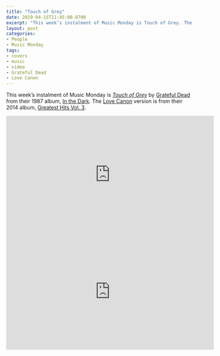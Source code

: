```yaml
---
title: "Touch of Grey"
date: 2019-04-15T11:45:00-0700
excerpt: "This week’s instalment of Music Monday is Touch of Grey. The 1987 Grateful Dead original and a 2014 cover by Love Canon."
layout: post
categories:
- People
- Music Monday
tags:
- covers
- music
- video
- Grateful Dead
- Love Canon
---
```

This week’s instalment of Music Monday is [_Touch of Grey_](https://en.wikipedia.org/wiki/Touch_of_Grey) by
[Grateful Dead](http://www.dead.net/) from their 1987 album,
[In the Dark](https://en.wikipedia.org/wiki/In_the_Dark_(Grateful_Dead_album)). The [Love Canon](https://lovecanon.bandcamp.com/)
version is from their 2014 album, [Greatest Hits Vol. 3](https://lovecanon.bandcamp.com/album/greatest-hits-vol-3).

<div class="video-container">
<iframe width="560" height="315" src="https://www.youtube.com/embed/mzvk0fWtCs0" frameborder="0" allowfullscreen title="Video: Touch of Grey by Grateful Dead"></iframe>
</div>

<div class="video-container">
<iframe width="560" height="315" src="https://www.youtube.com/embed/Bk-VsUJhp44" frameborder="0" allowfullscreen title="Video: Touch of Grey by Love Canon"></iframe>
</div>
